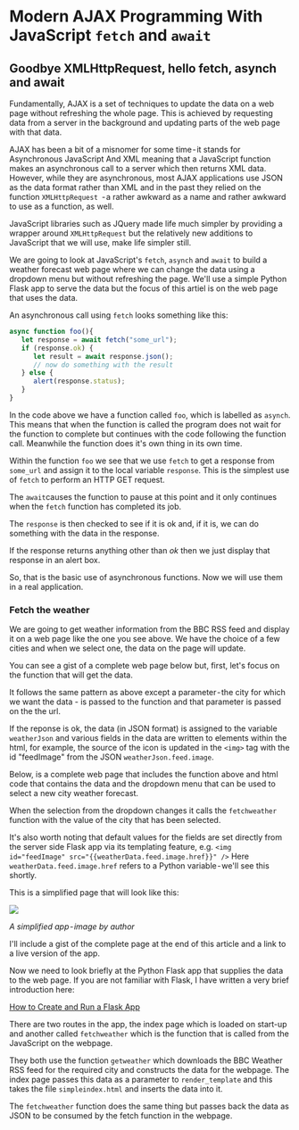 # Modern AJAX Programming With JavaScript ``fetch`` and ``await``

## Goodbye XMLHttpRequest, hello fetch, asynch and await


Fundamentally, AJAX is a set of techniques to update the data on a web page without refreshing the whole page. This is achieved by requesting data from a server in the background and updating parts of the web page with that data.

AJAX has been a bit of a misnomer for some time - it stands for Asynchronous JavaScript And XML meaning that a JavaScript function makes an asynchronous call to a server which then returns XML data. However, while they are asynchronous, most AJAX applications use JSON as the data format rather than XML and in the past they relied on the function ``XMLHttpRequest ``- a rather awkward as a name and rather awkward to use as a function, as well.

JavaScript libraries such as JQuery made life much simpler by providing a wrapper around ``XMLHttpRequest`` but the relatively new additions to JavaScript that we will use, make life simpler still.

We are going to look at JavaScript's ``fetch``, ``asynch`` and ``await``  to build a weather forecast web page where we can change the data using a dropdown menu but without refreshing the page. We'll use a simple Python Flask app to serve the data but the focus of this artiel is on the web page that uses the data.

An asynchronous call using ``fetch`` looks something like this:

````javascript
async function foo(){
   let response = await fetch("some_url");
   if (response.ok) {
      let result = await response.json();  
      // now do something with the result
   } else {
      alert(response.status);
   }
}
````

In the code above we have a function called ``foo``, which is labelled as ``asynch``. This means that when the function is called the program does not wait for the function to complete but continues with the code following the function call. Meanwhile the function does it's own thing in its own time.

Within the function ``foo`` we see that we use ``fetch`` to get a response from ``some_url`` and assign it to the local variable ``response``. This is the simplest use of ``fetch`` to perform an HTTP GET request. 

The ``await``causes the function to pause at this point and it only continues when the ``fetch`` function has completed its job.

The ``response`` is then checked to see if it is ok and, if it is, we can do something with the data in the response.

If the response returns anything other than _ok_ then we just display that response in an alert box.

So, that is the basic use of asynchronous functions. Now we will use them in a real application.

### Fetch the weather
 
We are going to get weather information from the BBC RSS feed and display it on a web page like the one you see above. We have the choice of a few cities and when we select one, the data on the page will update.

You can see a gist of a complete web page below but, first, let's focus on the function that will get the data.

It follows the same pattern as above except a parameter - the city for which we want the data - is passed to the function and that parameter is passed on the the url. 

If the reponse is ok, the data (in JSON format) is assigned to the variable ``weatherJson`` and various fields in the data are written to elements within the html, for example, the source of the icon is updated in the ``<img>`` tag with the id "feedImage" from the JSON ``weatherJson.feed.image``.

Below, is a complete web page that includes the function above and html code that contains the data and the dropdown menu that can be used to select a new city weather forecast. 

When the selection from the dropdown changes it calls the ``fetchweather`` function with the value of the city that has been selected.

It's also worth noting that default values for the fields are set directly from the server side Flask app via its templating feature, e.g.
``<img id="feedImage" src="{{weatherData.feed.image.href}}" />``
Here ``weatherData.feed.image.href`` refers to a Python variable - we'll see this shortly.

This is a simplified page that will look like this:

![](https://github.com/alanjones2/Alan-Jones-article-code/raw/master/ajax/simplefetchweather.png)

_A simplified app - image by author_

I'll include a gist of the complete page at the end of this article and a link to a live version of the app.

Now we need to look briefly at the Python Flask app that supplies the data to the web page. If you are not familiar with Flask, I have written a very brief introduction here:

[How to Create and Run a Flask App](https://alan-jones.medium.com/how-to-create-and-run-a-flask-app-533b7b101c86)


There are two routes in the app, the index page which is loaded on start-up and another called ``fetchweather`` which is the function that is called from the JavaScript on the webpage. 

They both use the function ``getweather`` which downloads the BBC Weather RSS feed for the required city and constructs the data for the webpage.
The index page passes this data as a parameter to ``render_template`` and this takes the file ``simpleindex.html`` and inserts the data into it.

The ``fetchweather`` function does the same thing but passes back the data as JSON to be consumed by the fetch function in the webpage.